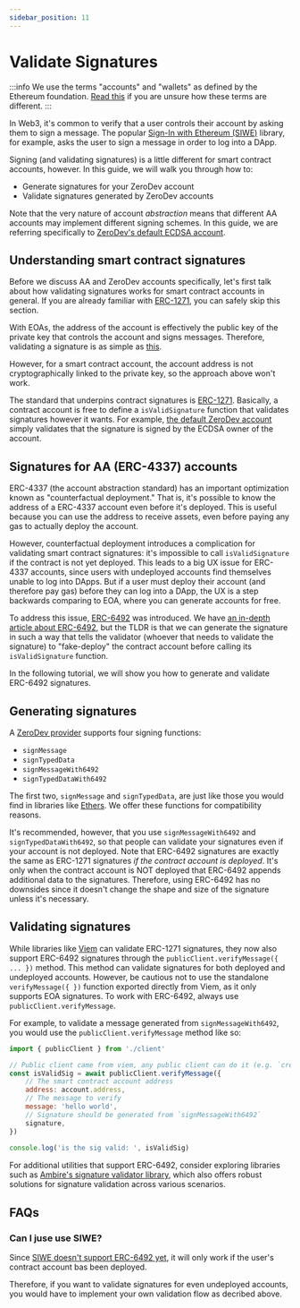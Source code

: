 ```yaml
---
sidebar_position: 11
---
```


# Validate Signatures

:::info
We use the terms "accounts" and "wallets" as defined by the Ethereum foundation.  [Read this](https://viem.sh/docs/faq.html#why-use-the-terms-wallet-account-instead-of-signer) if you are unsure how these terms are different.
:::

In Web3, it's common to verify that a user controls their account by asking them to sign a message.  The popular [Sign-In with Ethereum (SIWE)](https://github.com/spruceid/siwe) library, for example, asks the user to sign a message in order to log into a DApp.

Signing (and validating signatures) is a little different for smart contract accounts, however.  In this guide, we will walk you through how to:

- Generate signatures for your ZeroDev account
- Validate signatures generated by ZeroDev accounts

Note that the very nature of account *abstraction* means that different AA accounts may implement different signing schemes.  In this guide, we are referring specifically to [ZeroDev's default ECDSA account](/create-wallets/overview).

## Understanding smart contract signatures

Before we discuss AA and ZeroDev accounts specifically, let's first talk about how validating signatures works for smart contract accounts in general.  If you are already familiar with [ERC-1271](https://eips.ethereum.org/EIPS/eip-1271), you can safely skip this section.

With EOAs, the address of the account is effectively the public key of the private key that controls the account and signs messages.  Therefore, validating a signature is as simple as [this](https://docs.openzeppelin.com/contracts/5.x/utilities#checking_signatures_on_chain).

However, for a smart contract account, the account address is not cryptographically linked to the private key, so the approach above won't work.

The standard that underpins contract signatures is [ERC-1271](https://eips.ethereum.org/EIPS/eip-1271).  Basically, a contract account is free to define a `isValidSignature` function that validates signatures however it wants.  For example, [the default ZeroDev account](https://github.com/zerodevapp/kernel/blob/50bd922c5cc868c45433f529288487b9510dbe4f/src/validator/ECDSAValidator.sol#L46-L57) simply validates that the signature is signed by the ECDSA owner of the account.

## Signatures for AA (ERC-4337) accounts

ERC-4337 (the account abstraction standard) has an important optimization known as "counterfactual deployment."  That is, it's possible to know the address of a ERC-4337 account even before it's deployed.  This is useful because you can use the address to receive assets, even before paying any gas to actually deploy the account.

However, counterfactual deployment introduces a complication for validating smart contract signatures: it's impossible to call `isValidSignature` if the contract is not yet deployed.  This leads to a big UX issue for ERC-4337 accounts, since users with undeployed accounts find themselves unable to log into DApps.  But if a user must deploy their account (and therefore pay gas) before they can log into a DApp, the UX is a step backwards comparing to EOA, where you can generate accounts for free.

To address this issue, [ERC-6492](https://eips.ethereum.org/EIPS/eip-6492) was introduced.  We have [an in-depth article about ERC-6492](https://docs.zerodev.app/blog/erc-6492-and-why-its-important-for-aa), but the TLDR is that we can generate the signature in such a way that tells the validator (whoever that needs to validate the signature) to "fake-deploy" the contract account before calling its `isValidSignature` function.

In the following tutorial, we will show you how to generate and validate ERC-6492 signatures.

## Generating signatures

A [ZeroDev provider](https://docs.zerodev.app/create-wallets/overview) supports four signing functions:

- `signMessage`
- `signTypedData`
- `signMessageWith6492`
- `signTypedDataWith6492`

The first two, `signMessage` and `signTypedData`, are just like those you would find in libraries like [Ethers](https://docs.ethers.org/v5/api/signer/#Signer-signMessage).  We offer these functions for compatibility reasons.

It's recommended, however, that you use `signMessageWith6492` and `signTypedDataWith6492`, so that people can validate your signatures even if your account is not deployed.  Note that ERC-6492 signatures are exactly the same as ERC-1271 signatures *if the contract account is deployed*.  It's only when the contract account is NOT deployed that ERC-6492 appends additional data to the signatures.  Therefore, using ERC-6492 has no downsides since it doesn't change the shape and size of the signature unless it's necessary. 

## Validating signatures

While libraries like [Viem](https://viem.sh/docs/actions/public/verifyMessage.html) can validate ERC-1271 signatures, they now also support ERC-6492 signatures through the `publicClient.verifyMessage({ ... })` method. This method can validate signatures for both deployed and undeployed accounts. 
However, be cautious not to use the standalone `verifyMessage({ })` function exported directly from Viem, as it only supports EOA signatures. To work with ERC-6492, always use `publicClient.verifyMessage`.

For example, to validate a message generated from `signMessageWith6492`, you would use the `publicClient.verifyMessage` method like so:

```javascript
import { publicClient } from './client'

// Public client came from viem, any public client can do it (e.g. `createPublicClient({ ... })``)
const isValidSig = await publicClient.verifyMessage({
	// The smart contract account address
	address: account.address,
	// The message to verify
	message: 'hello world',
	// Signature should be generated from `signMessageWith6492`
	signature,
})
	
console.log('is the sig valid: ', isValidSig)
```

For additional utilities that support ERC-6492, consider exploring libraries such as [Ambire's signature validator library](https://github.com/AmbireTech/signature-validator), which also offers robust solutions for signature validation across various scenarios.

## FAQs

### Can I juse use SIWE?

Since [SIWE doesn't support ERC-6492 yet](https://github.com/spruceid/siwe/pull/153), it will only work if the user's contract account bas been deployed.

Therefore, if you want to validate signatures for even undeployed accounts, you would have to implement your own validation flow as decribed above.
